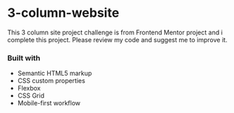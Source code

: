 # 3-column-website
This 3 column site project challenge is from Frontend Mentor project and i complete this project. Please review my code and suggest me to improve it.
### Built with
- Semantic HTML5 markup
- CSS custom properties
- Flexbox
- CSS Grid
- Mobile-first workflow
